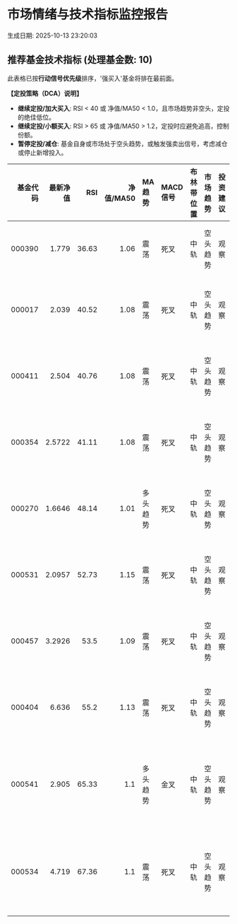 # 市场情绪与技术指标监控报告

生成日期: 2025-10-13 23:20:03

## 推荐基金技术指标 (处理基金数: 10)
此表格已按**行动信号优先级**排序，'强买入'基金将排在最前面。

**【定投策略（DCA）说明】**
- **继续定投/加大买入**: RSI < 40 或 净值/MA50 < 1.0，且市场趋势非空头，定投的绝佳低位。
- **继续定投/小额买入**: RSI > 65 或 净值/MA50 > 1.2，定投时应避免追高，控制份额。
- **暂停定投/减仓**: 基金自身或市场处于空头趋势，或触发强卖出信号，考虑减仓或停止新增投入。

|   基金代码 |   最新净值 |   RSI |   净值/MA50 | MA趋势   | MACD信号   | 布林带位置   | 市场趋势   | 投资建议   | 行动信号   | 定投策略      |
|-------:|-------:|------:|----------:|:-------|:---------|:--------|:-------|:-------|:-------|:----------|
| 000390 | 1.779  | 36.63 |      1.06 | 震荡     | 死叉       | 中轨      | 空头趋势   | 观察     | 强卖出/规避 | 继续定投      |
| 000017 | 2.039  | 40.52 |      1.08 | 震荡     | 死叉       | 中轨      | 空头趋势   | 观察     | 强卖出/规避 | 暂停定投/减仓   |
| 000411 | 2.504  | 40.76 |      1.08 | 震荡     | 死叉       | 中轨      | 空头趋势   | 观察     | 强卖出/规避 | 暂停定投/减仓   |
| 000354 | 2.5722 | 41.11 |      1.08 | 震荡     | 死叉       | 中轨      | 空头趋势   | 观察     | 强卖出/规避 | 暂停定投/减仓   |
| 000270 | 1.6646 | 48.14 |      1.01 | 多头趋势   | 死叉       | 中轨      | 空头趋势   | 观察     | 强卖出/规避 | 暂停定投/减仓   |
| 000531 | 2.0957 | 52.73 |      1.15 | 震荡     | 死叉       | 中轨      | 空头趋势   | 观察     | 强卖出/规避 | 暂停定投/减仓   |
| 000457 | 3.2926 | 53.5  |      1.09 | 震荡     | 死叉       | 中轨      | 空头趋势   | 观察     | 强卖出/规避 | 暂停定投/减仓   |
| 000404 | 6.636  | 55.2  |      1.13 | 震荡     | 死叉       | 中轨      | 空头趋势   | 观察     | 强卖出/规避 | 暂停定投/减仓   |
| 000541 | 2.905  | 65.33 |      1.1  | 多头趋势   | 金叉       | 中轨      | 空头趋势   | 观察     | 强卖出/规避 | 继续定投/小额买入 |
| 000534 | 4.719  | 67.36 |      1.1  | 震荡     | 死叉       | 中轨      | 空头趋势   | 观察     | 强卖出/规避 | 继续定投/小额买入 |